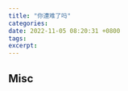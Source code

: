 ```yaml
---
title: "你遭难了吗"
categories: 
date: 2022-11-05 08:20:31 +0800
tags: 
excerpt: 
---
```













## Misc



